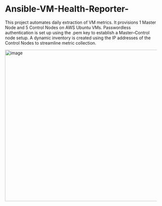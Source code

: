 # Ansible-VM-Health-Reporter-
This project automates daily extraction of VM metrics. It provisions 1 Master Node and 5 Control Nodes on AWS Ubuntu VMs. Passwordless authentication is set up using the .pem key to establish a Master–Control node setup. A dynamic inventory is created using the IP addresses of the Control Nodes to streamline metric collection. 

<img width="1161" height="500" alt="image" src="https://github.com/user-attachments/assets/89b54e0e-8579-4a9f-aa90-d592e0ad8374" />
